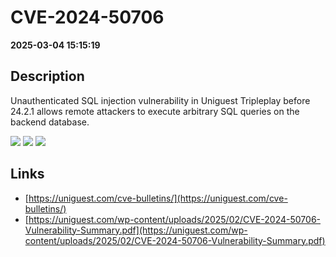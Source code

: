 # CVE-2024-50706

**2025-03-04 15:15:19**

## Description
Unauthenticated SQL injection vulnerability in Uniguest Tripleplay before 24.2.1 allows remote attackers to execute arbitrary SQL queries on the backend database.

![](https://img.shields.io/static/v1?label=Score&message=9.8&color=red)
![](https://img.shields.io/static/v1?label=Severity&message=CRITICAL&color=red)
![](https://img.shields.io/static/v1?label=CWE&message=SQL&color=green)

## Links
- [https://uniguest.com/cve-bulletins/](https://uniguest.com/cve-bulletins/)
- [https://uniguest.com/wp-content/uploads/2025/02/CVE-2024-50706-Vulnerability-Summary.pdf](https://uniguest.com/wp-content/uploads/2025/02/CVE-2024-50706-Vulnerability-Summary.pdf)
